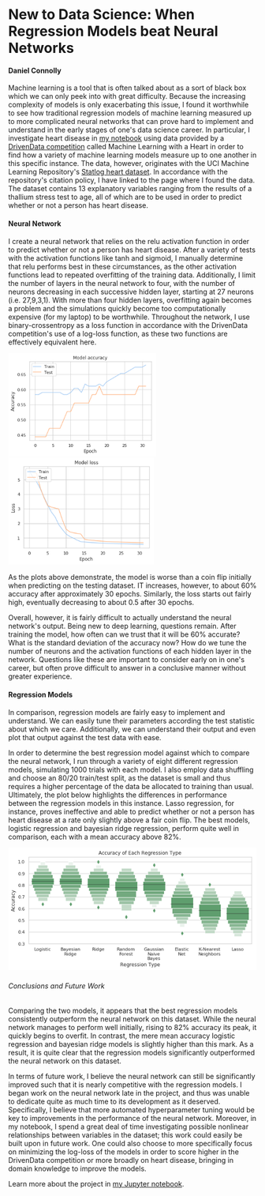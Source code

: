 # New to Data Science: When Regression Models beat Neural Networks
#### Daniel Connolly

Machine learning is a tool that is often talked about as a sort of black box which we can only peek into with great difficulty. Because the increasing complexity of models is only exacerbating this issue, I found it worthwhile to see how traditional regression models of machine learning measured up to more complicated neural networks that can prove hard to implement and understand in the early stages of one's data science career. In particular, I investigate heart disease in [my notebook](https://github.com/djconnolly27/DataScienceProjects/blob/master/project3/project3.ipynb) using data provided by a [DrivenData competition](https://www.drivendata.org/competitions/54/machine-learning-with-a-heart/) called Machine Learning with a Heart in order to find how a variety of machine learning models measure up to one another in this specific instance. The data, however, originates with the UCI Machine Learning Repository's [Statlog heart dataset](http://archive.ics.uci.edu/ml/datasets/Statlog+%28Heart%29). In accordance with the repository's citation policy, I have linked to the page where I found the data. The dataset contains 13 explanatory variables ranging from the results of a thallium stress test to age, all of which are to be used in order to predict whether or not a person has heart disease.

#### Neural Network
I create a neural network that relies on the relu activation function in order to predict whether or not a person has heart disease. After a variety of tests with the activation functions like tanh and sigmoid, I manually determine that relu performs best in these circumstances, as the other activation functions lead to repeated overfitting of the training data. Additionally, I limit the number of layers in the neural network to four, with the number of neurons decreasing in each successive hidden layer, starting at 27 neurons (i.e. 27,9,3,1). With more than four hidden layers, overfitting again becomes a problem and the simulations quickly become too computationally expensive (for my laptop) to be worthwhile. Throughout the network, I use binary-crossentropy as a loss function in accordance with the DrivenData competition's use of a log-loss function, as these two functions are effectively equivalent here.

<img src="acc3.png" width="300"> <img src="loss3.png" width="295">

As the plots above demonstrate, the model is worse than a coin flip initially when predicting on the testing dataset. IT increases, however, to about 60% accuracy after approximately 30 epochs. Similarly, the loss starts out fairly high, eventually decreasing to about 0.5 after 30 epochs.

Overall, however, it is fairly difficult to actually understand the neural network's output. Being new to deep learning, questions remain. After training the model, how often can we trust that it will be 60% accurate? What is the standard deviation of the accuracy now? How do we tune the number of neurons and the activation functions of each hidden layer in the network. Questions like these are important to consider early on in one's career, but often prove difficult to answer in a conclusive manner without greater experience.

#### Regression Models

In comparison, regression models are fairly easy to implement and understand. We can easily tune their parameters according the test statistic about which we care. Additionally, we can understand their output and even plot that output against the test data with ease.

In order to determine the best regression model against which to compare the neural network, I run through a variety of eight different regression models, simulating 1000 trials with each model. I also employ data shuffling and choose an 80/20 train/test split, as the dataset is small and thus requires a higher percentage of the data be allocated to training than usual. Ultimately, the plot below highlights the differences in performance between the regression models in this instance. Lasso regression, for instance, proves ineffective and able to predict whether or not a person has heart disease at a rate only slightly above a fair coin flip. The best models, logistic regression and bayesian ridge regression, perform quite well in comparison, each with a mean accuracy above 82%.

<img src="model_accuracies.png" width="600">


###### Conclusions and Future Work

Comparing the  two models, it appears that the best regression models consistently outperform the neural network on this dataset. While the neural network manages to perform well initially, rising to 82% accuracy its peak, it quickly begins to overfit. In contrast, the mere mean accuracy logistic regression and bayesian ridge models is slightly higher than this mark. As a result, it is quite clear that the regression models significantly outperformed the neural network on this dataset.


In terms of future work, I believe the neural network can still be significantly improved such that it is nearly competitive with the regression models. I began work on the neural network late in the project, and thus was unable to dedicate quite as much time to its development as it deserved. Specifically, I believe that more automated hyperparameter tuning would be key to improvements in the performance of the neural network. Moreover, in my notebook, I spend a great deal of time investigating possible nonlinear relationships between variables in the dataset; this work could easily be built upon in future work. One could also choose to more specifically focus on minimizing the log-loss of the models in order to score higher in the DrivenData competition or more broadly on heart disease, bringing in domain knowledge to improve the models.

Learn more about the project in [my Jupyter notebook](https://github.com/djconnolly27/DataScienceProjects/blob/master/project3/project3.ipynb).
